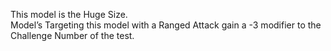 This model is the Huge Size.  
Model’s Targeting this model with a Ranged Attack gain a -3 modifier to the Challenge Number of the test.
